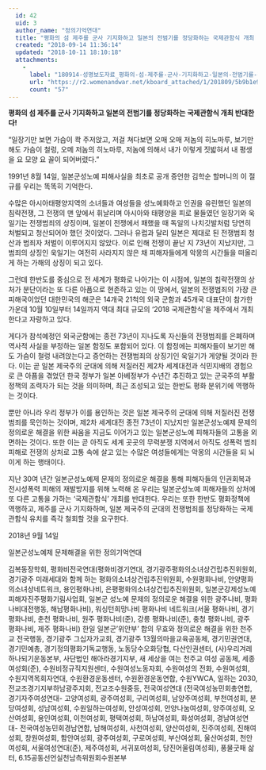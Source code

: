 ```yaml
---
  id: 42
  uid: 3
  author_name: "정의기억연대"
  title: "평화의 섬 제주를 군사 기지화하고 일본의 전범기를 정당화하는 국제관함식 개최 반대한다!"
  created: "2018-09-14 11:36:14"
  updated: "2018-10-11 18:10:18"
  attachments: 
    - 
      label: "180914-성명보도자료_평화의-섬-제주를-군사-기지화하고-일본의-전범기를-정당화하는-국제관함식-개최를-반대한다.pdf"
      url: "https://r2.womenandwar.net/kboard_attached/1/201809/5b9b1e9e8d1545617505.pdf"
      count: "57"
---
```

**평화의 섬 제주를 군사 기지화하고 일본의 전범기를 정당화하는 국제관함식 개최 반대한다!**

“일장기만 보면 가슴이 콱 주저앉고,
저걸 쳐다보면 오매 오매 저놈의 히노마루,
보기만 해도 가슴이 철렁, 오메 저놈의 히노마루,
저놈에 의해서 내가 이렇게 짓밟혀서 내 평생을 요 모양 요 꼴이 되어버렸다.”

1991년 8월 14일, 일본군성노예 피해사실을 최초로 공개 증언한 김학순 할머니의 이 절규를 우리는 똑똑히 기억한다.

수많은 아시아태평양지역의 소녀들과 여성들을 성노예화하고 인권을 유린했던 일본의 침략전쟁, 그 전쟁의 맨 앞에서 휘날리며 아시아와 태평양을 피로 물들였던 일장기와 욱일기는 전쟁범죄의 상징이며, 일본이 전쟁에서 패했을 때 독일의 나치깃발처럼 당연히 처벌되고 청산되어야 했던 것이었다. 그러나 유럽과 달리 일본은 제대로 된 전쟁범죄 청산과 범죄자 처벌이 이루어지지 않았다. 이로 인해 전쟁이 끝난 지 73년이 지났지만, 그 범죄의 상징인 욱일기는 여전히 사라지지 않은 채 피해자들에게 악몽의 시간들을 떠올리게 하는 가해의 상징이 되고 있다.

그런데 한반도를 중심으로 전 세계가 평화로 나아가는 이 시점에, 일본의 침략전쟁의 상처가 분단이라는 또 다른 아픔으로 현존하고 있는 이 땅에서, 일본의 전쟁범죄의 가장 큰 피해국이었던 대한민국의 해군은 14개국 21척의 외국 군함과 45개국 대표단이 참가한 가운데 10월 10일부터 14일까지 역대 최대 규모의 ‘2018 국제관함식’을 제주에서 개최한다고 자랑하고 있다.

게다가 참석예정인 외국군함에는 종전 73년이 지나도록 자신들의 전쟁범죄를 은폐하며 역사적 사실을 부정하는 일본 함정도 포함되어 있다. 이 함정에는 피해자들이 보기만 해도 가슴이 철렁 내려앉는다고 증언하는 전쟁범죄의 상징기인 욱일기가 게양될 것이라 한다. 이는 곧 일본 제국주의 군대에 의해 저질러진 제2차 세계대전과 식민지배의 경험으로 큰 아픔을 겪었던 한국 정부가 일본 아베정부가 수년간 추진하고 있는 군국주의 부활 정책의 조력자가 되는 것을 의미하며, 최근 조성되고 있는 한반도 평화 분위기에 역행하는 것이다.

뿐만 아니라 우리 정부가 이를 용인하는 것은 일본 제국주의 군대에 의해 저질러진 전쟁범죄를 묵인하는 것이며, 제2차 세계대전 종전 73년이 지났지만 일본군성노예제 문제의 정의로운 해결을 위한 싸움을 지금도 이어가고 있는 일본군성노예 피해자들의 고통을 외면하는 것이다. 또한 이는 곧 아직도 세계 곳곳의 무력분쟁 지역에서 아직도 성폭력 범죄피해로 전쟁의 상처로 고통 속에 살고 있는 수많은 여성들에게는 악몽의 시간들을 되 뇌이게 하는 행태이다.

지난 30여 년간 일본군성노예제 문제의 정의로운 해결을 통해 피해자들의 인권회복과 전시성폭력 피해의 재발방지를 위해 노력해 온 우리는 일본군성노예 피해자들의 상처에 또 다른 고통을 가하는 ‘국제관함식’ 개최를 반대한다. 우리는 또한 한반도 평화정책에 역행하고, 제주를 군사 기지화하며, 일본 제국주의 군대의 전쟁범죄를 정당화하는 국제관함식 유치를 즉각 철회할 것을 요구한다.



2018년 9월 14일


일본군성노예제 문제해결을 위한 정의기억연대

김복동장학회, 평화비전국연대(평화비경기연대, 경기광주평화의소녀상건립추진위원회, 경기광주 미래세대와 함께 하는 평화의소녀상건립추진위원회, 수원평화나비, 안양평화의소녀상네트워크, 용인평화나비, 은평평화의소녀상건립추진위원회, 일본군강제성노예피해자진주평화기림사업회, 일본군 성노예 문제의 정의로운 해결을 위한 광주나비, 평화나비대전행동, 해남평화나비), 워싱턴희망나비
평화나비 네트워크(서울 평화나비, 경기 평화나비, 춘천 평화나비, 원주 평화나비(준), 강릉 평화나비(준), 충청 평화나비, 광주 평화나비, 제주 평화나비)
한일 일본군’위안부’ 합의 무효와 정의로운 해결을 위한 천주교 전국행동, 경기광주 그십자가교회, 경기광주 13월의마을교육공동체, 경기민권연대, 경기민예총, 경기정의평화기독교행동, 노동당수오화당협, 다산인권센터, (사)우리겨레하나되기운동본부, 사단법인 해아라경기지부, 새 세상을 여는 천주교 여성 공동체, 세종여성회(준), 수원비정규직지원센터, 수원여성노동자회, 수원여성의 전화, 수원여성회, 수원지역목회자연대, 수원환경운동센터, 수원환경운동연합, 수원YWCA, 일하는 2030, 전교조경기지부하남광주지회, 전교조수원중등, 전국여성연대 (전국여성농민회총연합, 경기자주여성연대- 고양여성회, 광주여성회, 구리여성회, 남양주여성회, 부천여성회, 분당여성회, 성남여성회, 수원일하는여성회, 안성여성회, 안양나눔여성회, 양주여성회, 오산여성회, 용인여성회, 이천여성회, 평택여성회, 하남여성회, 화성여성회, 경남여성연대- 전국여성농민회경남연합, 남해여성회, 사천여성회, 양산여성회, 진주여성회, 진해여성회, 창원여성회, 함안여성회, 광주여성회, 구로여성회, 부산여성회, 울산여성회, 천안여성회, 서울여성연대(준), 제주여성회, 서귀포여성회, 당진어울림여성회), 풍물굿패 삶터, 6.15공동선언실천남측위원회수원본부